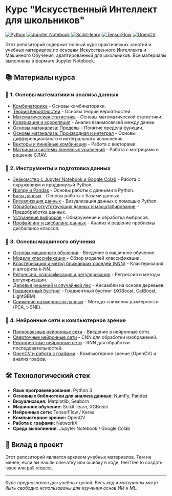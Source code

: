 # Курс "Искусственный Интеллект для школьников"

[![Python](https://img.shields.io/badge/Python-3.11%2B-blue?logo=python)](https://www.python.org/)
[![Jupyter Notebook](https://img.shields.io/badge/Jupyter-Notebook-orange?logo=jupyter)](https://jupyter.org/)
[![Scikit-learn](https://img.shields.io/badge/Scikit--learn-1.2%2B-green?logo=scikit-learn)](https://scikit-learn.org/)
[![TensorFlow](https://img.shields.io/badge/TensorFlow-2.12%2B-FF6F00?logo=tensorflow)](https://tensorflow.org/)
[![OpenCV](https://img.shields.io/badge/OpenCV-4.7%2B-%23white?logo=opencv)](https://opencv.org/)

Этот репозиторий содержит полный курс практических занятий и учебных материалов по основам Искусственного Интеллекта и Машинного Обучения, адаптированный для школьников. Все материалы выполнены в формате Jupyter Notebook.

## 📚 Материалы курса

### 🧮 1. Основы математики и анализа данных
*   [Комбинаторика](notebooks/Курс_ИИ_для_школьников_Комбинаторика.ipynb) - Основы комбинаторики.
*   [Теория вероятностей](notebooks/Курс_ИИ_для_школьников_Теория_вероятностей.ipynb) - Основы теории вероятностей.
*   [Математическая статистика](notebooks/Курс_ИИ_для_школьников_Математическая_статистика.ipynb) - Основы математической статистики.
*   [Ковариация и корреляция](notebooks/Курс_ИИ_для_школьников_Ковариация_Корреляция.ipynb) - Анализ взаимосвязей между данми.
*   [Основы матанализа: Пределы](notebooks/Курс_ИИ_для_школьников_Основы_математического_анализа_Пределы.ipynb) - Понятие предела функции.
*   [Основы матанализа: Производная и интеграл](notebooks/Курс_ИИ_для_школьников_Основы_математического_анализа_Производная_и_интеграл.ipynb) - Основы дифференциального и интегрального исчисления.
*   [Векторы и линейные комбинации](notebooks/Курс_ИИ_для_школьников_Векторы_Линейные_комбинации_векторов.ipynb) - Работа с векторами.
*   [Матрицы и системы линейных уравнений](notebooks/Курс_ИИ_для_школьников_Матрицы_Системы_линейных_уравнений.ipynb) - Работа с матрицами и решение СЛАУ.

### 🐍 2. Инструменты и подготовка данных
*   [Знакомство с Jupyter Notebook и Google Colab](notebooks/ИИ_для_школьников_Знакомство_с_Jupyter_Notebook_и_Google_Colab_Продвинутые_возможности_Python_для_работы_с_данными.ipynb) - Работа с окружением и продвинутый Python.
*   [Numpy и Pandas](notebooks/ИИ_для_школьников_Numpy_и_Pandas.ipynb) - Основы работы с данными в Python.
*   [Базы данных](notebooks/ИИ_для_школьников_Базы_данных.ipynb) - Основы работы с базами данных.
*   [Визуализация данных](notebooks/Курс_ИИ_для_школьников_Визуализация.ipynb) - Визуализация данных с помощью Python.
*   [Обработка отсутствующих данных и масштабирование](notebooks/Курс_ИИ_для_школьников_Обработка_отсутствующих_данных_Масштабирование_данных.ipynb) - Предобработка данных.
*   [Устранение выбросов](notebooks/Курс_ИИ_для_школьников_Устранение_выбросов.ipynb) - Обнаружение и обработка выбросов.
*   [Профайлинг и дисбаланс данных](notebooks/Курс_ИИ_для_школьников_Профайлинг_Дисбаланс_данных.ipynb) - Анализ и решение проблемы дисбаланса классов.

### 🤖 3. Основы машинного обучения
*   [Основы машинного обучения](notebooks/Курс_ИИ_для_школьников_Основы_машинного_обучения.ipynb) - Введение в машинное обучение.
*   [Модели классификации](notebooks/Курс_ИИ_для_школьников_Модели_классификации.ipynb) - Обзор моделей классификации.
*   [Кластеризация и метод ближайших соседей (KNN)](notebooks/Курс_ИИ_для_школьников_Кластеризация_Метод_ближайших_соседей_(KNN).ipynb) - Кластеризация и алгоритм k-NN.
*   [Регрессия, классификация и регуляризация](notebooks/Курс_ИИ_для_школьников_Регрессия_и_классификация_Регуляризация.ipynb) - Регрессия и методы регуляризации.
*   [Деревья решений и случайный лес](notebooks/Курс_ИИ_для_школьников_Деревья_решений_Случайный_лес.ipynb) - Ансамбли на основе деревьев.
*   [Градиентный бустинг](notebooks/Курс_ИИ_для_школьников_Градиентный_бустинг.ipynb) - Градиентный бустинг (XGBoost, CatBoost, LightGBM).
*   [Снижение размерности данных](notebooks/Курс_ИИ_для_школьников_Снижение_размерности_данных.ipynb) - Методы снижения размерности (PCA, t-SNE).

### 🧠 4. Нейронные сети и компьютерное зрение
*   [Полносвязные нейронные сети](notebooks/Курс_ИИ_для_школьников_Полносвязные_нейронные_сети.ipynb) - Введение в нейронные сети.
*   [Сверточные нейронные сети](notebooks/Курс_ИИ_для_школьников_Сверточные_нейронные_сети.ipynb) - CNN для обработки изображений.
*   [Рекуррентные нейронные сети](notebooks/Курс_ИИ_для_школьников_Рекуррентные_нейронные_сети.ipynb) - RNN для обработки последовательностей.
*   [OpenCV и работа с графами](notebooks/Курс_ИИ_для_школьников_Базовый_функционал_OpenCV_Работа_с_графами_в_networkx.ipynb) - Компьютерное зрение (OpenCV) и анализ графов.


## 🛠 Технологический стек

*   **Язык программирования:** Python 3
*   **Основные библиотеки для анализа данных:** NumPy, Pandas
*   **Визуализация:** Matplotlib, Seaborn
*   **Машинное обучение:** Scikit-learn, XGBoost
*   **Нейронные сети:** TensorFlow / Keras
*   **Компьютерное зрение:** OpenCV
*   **Работа с графами:** NetworkX
*   **Среда выполнения:** Jupyter Notebook / Google Colab


## 🤝 Вклад в проект

Этот репозиторий является архивом учебных материалов. Тем не менее, если вы нашли опечатку или ошибку в коде, feel free to создать issue или pull request.

---

*Курс предназначен для учебных целей. Весь код и материалы могут быть свободно использованы для изучения основ ИИ и ML.*
